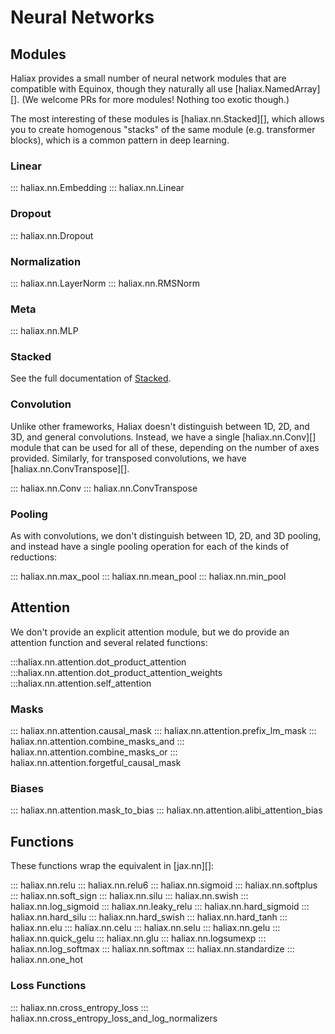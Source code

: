# Neural Networks


## Modules

Haliax provides a small number of neural network modules that are compatible with Equinox, though
they naturally all use [haliax.NamedArray][]. (We welcome PRs for more modules! Nothing too exotic though.)

The most interesting of these modules is [haliax.nn.Stacked][], which allows you to create homogenous "stacks"
of the same module (e.g. transformer blocks), which is a common pattern in deep learning.

### Linear

::: haliax.nn.Embedding
::: haliax.nn.Linear

### Dropout
::: haliax.nn.Dropout

### Normalization

::: haliax.nn.LayerNorm
::: haliax.nn.RMSNorm

### Meta

::: haliax.nn.MLP

### Stacked

See the full documentation of [Stacked](stacked.md).

### Convolution

Unlike other frameworks, Haliax doesn't distinguish between 1D, 2D, and 3D, and general convolutions. Instead, we have
a single [haliax.nn.Conv][] module that can be used for all of these, depending on the number of axes
provided. Similarly, for transposed convolutions, we have [haliax.nn.ConvTranspose][].

::: haliax.nn.Conv
::: haliax.nn.ConvTranspose

### Pooling

As with convolutions, we don't distinguish between 1D, 2D, and 3D pooling, and instead have a single
pooling operation for each of the kinds of reductions:

::: haliax.nn.max_pool
::: haliax.nn.mean_pool
::: haliax.nn.min_pool

## Attention

We don't provide an explicit attention module, but we do provide an attention function and several related functions:

:::haliax.nn.attention.dot_product_attention
:::haliax.nn.attention.dot_product_attention_weights
:::haliax.nn.attention.self_attention

### Masks
::: haliax.nn.attention.causal_mask
::: haliax.nn.attention.prefix_lm_mask
::: haliax.nn.attention.combine_masks_and
::: haliax.nn.attention.combine_masks_or
::: haliax.nn.attention.forgetful_causal_mask

### Biases

::: haliax.nn.attention.mask_to_bias
::: haliax.nn.attention.alibi_attention_bias

## Functions

These functions wrap the equivalent in [jax.nn][]:

::: haliax.nn.relu
::: haliax.nn.relu6
::: haliax.nn.sigmoid
::: haliax.nn.softplus
::: haliax.nn.soft_sign
::: haliax.nn.silu
::: haliax.nn.swish
::: haliax.nn.log_sigmoid
::: haliax.nn.leaky_relu
::: haliax.nn.hard_sigmoid
::: haliax.nn.hard_silu
::: haliax.nn.hard_swish
::: haliax.nn.hard_tanh
::: haliax.nn.elu
::: haliax.nn.celu
::: haliax.nn.selu
::: haliax.nn.gelu
::: haliax.nn.quick_gelu
::: haliax.nn.glu
::: haliax.nn.logsumexp
::: haliax.nn.log_softmax
::: haliax.nn.softmax
::: haliax.nn.standardize
::: haliax.nn.one_hot

### Loss Functions

::: haliax.nn.cross_entropy_loss
::: haliax.nn.cross_entropy_loss_and_log_normalizers
